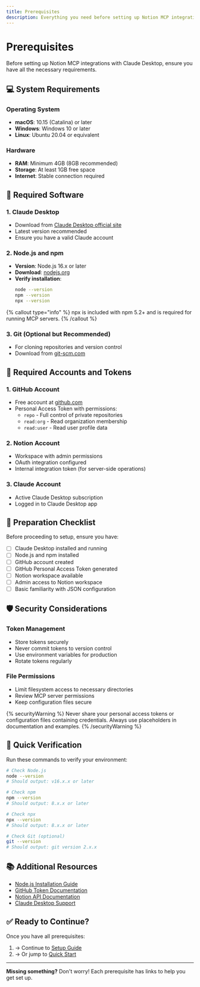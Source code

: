 ```yaml
---
title: Prerequisites
description: Everything you need before setting up Notion MCP integrations
---
```


# Prerequisites

Before setting up Notion MCP integrations with Claude Desktop, ensure you have all the necessary requirements.

## 💻 System Requirements

### Operating System
- **macOS**: 10.15 (Catalina) or later
- **Windows**: Windows 10 or later
- **Linux**: Ubuntu 20.04 or equivalent

### Hardware
- **RAM**: Minimum 4GB (8GB recommended)
- **Storage**: At least 1GB free space
- **Internet**: Stable connection required

## 🔧 Required Software

### 1. Claude Desktop
- Download from [Claude Desktop official site](https://claude.ai/download)
- Latest version recommended
- Ensure you have a valid Claude account

### 2. Node.js and npm
- **Version**: Node.js 16.x or later
- **Download**: [nodejs.org](https://nodejs.org/)
- **Verify installation**:
  ```bash
  node --version
  npm --version
  npx --version
  ```

{% callout type="info" %}
npx is included with npm 5.2+ and is required for running MCP servers.
{% /callout %}

### 3. Git (Optional but Recommended)
- For cloning repositories and version control
- Download from [git-scm.com](https://git-scm.com/)

## 🔐 Required Accounts and Tokens

### 1. GitHub Account
- Free account at [github.com](https://github.com)
- Personal Access Token with permissions:
  - `repo` - Full control of private repositories
  - `read:org` - Read organization membership
  - `read:user` - Read user profile data

### 2. Notion Account
- Workspace with admin permissions
- OAuth integration configured
- Internal integration token (for server-side operations)

### 3. Claude Account
- Active Claude Desktop subscription
- Logged in to Claude Desktop app

## 📝 Preparation Checklist

Before proceeding to setup, ensure you have:

- [ ] Claude Desktop installed and running
- [ ] Node.js and npm installed
- [ ] GitHub account created
- [ ] GitHub Personal Access Token generated
- [ ] Notion workspace available
- [ ] Admin access to Notion workspace
- [ ] Basic familiarity with JSON configuration

## 🛡️ Security Considerations

### Token Management
- Store tokens securely
- Never commit tokens to version control
- Use environment variables for production
- Rotate tokens regularly

### File Permissions
- Limit filesystem access to necessary directories
- Review MCP server permissions
- Keep configuration files secure

{% securityWarning %}
Never share your personal access tokens or configuration files containing credentials. Always use placeholders in documentation and examples.
{% /securityWarning %}

## 🚀 Quick Verification

Run these commands to verify your environment:

```bash
# Check Node.js
node --version
# Should output: v16.x.x or later

# Check npm
npm --version
# Should output: 8.x.x or later

# Check npx
npx --version
# Should output: 8.x.x or later

# Check Git (optional)
git --version
# Should output: git version 2.x.x
```

## 📚 Additional Resources

- [Node.js Installation Guide](https://nodejs.org/en/download/package-manager/)
- [GitHub Token Documentation](https://docs.github.com/en/authentication/keeping-your-account-and-data-secure/creating-a-personal-access-token)
- [Notion API Documentation](https://developers.notion.com/)
- [Claude Desktop Support](https://support.anthropic.com)

## ✅ Ready to Continue?

Once you have all prerequisites:

1. → Continue to [Setup Guide](/docs/getting-started/setup-guide)
2. → Or jump to [Quick Start](/docs/getting-started/quick-start)

---

**Missing something?** Don't worry! Each prerequisite has links to help you get set up.
